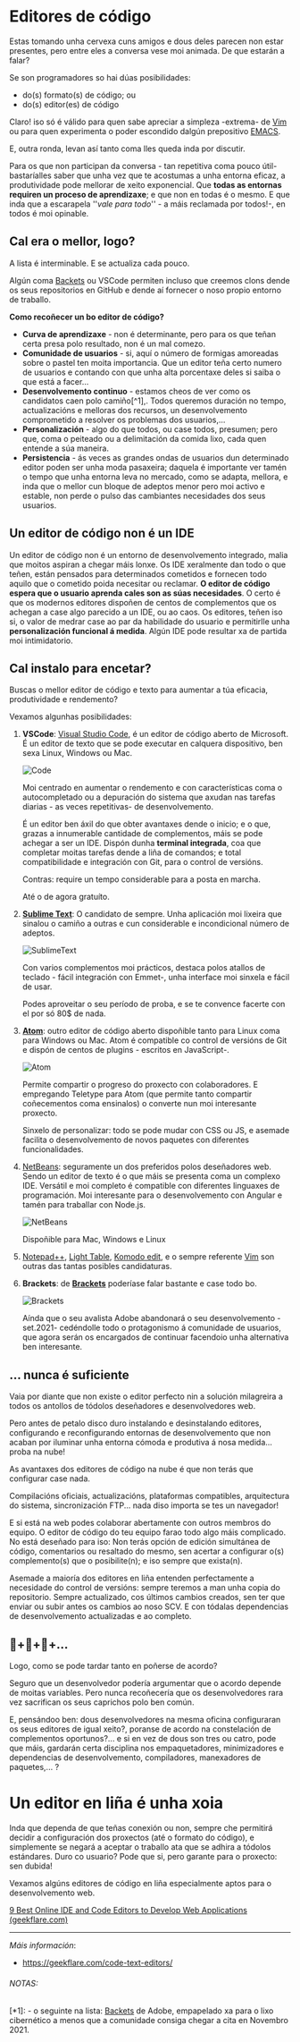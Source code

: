 # Editores de código

Estas tomando unha cervexa cuns amigos e dous deles parecen non estar presentes, pero entre eles a conversa vese moi animada. De que estarán a falar?

Se son programadores so hai dúas posibilidades:

- do(s) formato(s) de código; ou
- do(s) editor(es) de código

Claro! iso só é válido para quen sabe apreciar a simpleza -extrema- de [Vim](vim.org) ou para quen experimenta o poder escondido dalgún prepositivo [EMACS](https://www.gnu.org/software/emacs/).

E, outra ronda, levan así tanto coma lles queda inda por discutir.

Para os que non participan da conversa - tan repetitiva coma pouco útil- bastaríalles saber que unha vez que te acostumas a unha entorna eficaz, a produtividade pode mellorar de xeito exponencial. Que **todas as entornas requiren un proceso de aprendizaxe**; e que non en todas é o mesmo. E que inda que a escarapela ''*vale para todo*'' - a máis reclamada por todos!-, en todos é moi opinable.

## Cal era o mellor, logo?

A lista é interminable. E se actualiza cada pouco.

Algún coma [Backets](https://brackets.io/) ou VSCode permiten incluso que creemos clons dende os seus repositorios en GitHub e dende aí fornecer o noso propio entorno de traballo.

**Como recoñecer un bo editor de código?** 

- **Curva de aprendizaxe** - non é determinante, pero para os que teñan certa presa polo resultado, non é un mal comezo.
- **Comunidade de usuarios** - si, aquí o número de formigas amoreadas sobre o pastel ten moita importancia. Que un editor teña certo numero de usuarios e contando con que unha alta porcentaxe deles si saiba o que está a facer... 
- **Desenvolvemento continuo** - estamos cheos de ver como os candidatos caen polo camiño[^1],. Todos queremos duración no tempo, actualizacións e melloras dos recursos, un desenvolvemento comprometido a resolver os problemas dos usuarios,...
- **Personalización** - algo do que todos, ou case todos, presumen; pero que, coma o peiteado ou a delimitación da comida lixo, cada quen entende a súa maneira.
- **Persistencia** - ás veces as grandes ondas de usuarios dun determinado editor poden ser unha moda pasaxeira; daquela é importante ver tamén o tempo que unha entorna leva no mercado, como se adapta, mellora, e inda que o mellor cun bloque de adeptos menor pero moi activo e estable, non perde o pulso das cambiantes necesidades dos seus usuarios.

## Un editor de código non é un IDE

Un editor de código non é un entorno de desenvolvemento integrado, malia que moitos aspiran a chegar máis lonxe. Os IDE xeralmente dan todo o que teñen, están pensados para determinados cometidos e fornecen todo aquilo que o cometido poida necesitar ou reclamar. **O editor de código espera que o usuario aprenda cales son as súas necesidades**. O certo é que os modernos editores dispoñen de centos de complementos que os achegan a case algo parecido a un IDE, ou ao caos.  Os editores, teñen iso si, o valor de medrar case ao par da habilidade do usuario e permitirlle unha **personalización funcional á medida**. Algún IDE pode resultar xa de partida moi intimidatorio.

## Cal instalo para encetar?

Buscas o mellor editor de código e texto para aumentar a túa eficacia, produtividade e rendemento?

Vexamos algunhas posibilidades:

1. **VSCode**: [Visual Studio Code](https://code.visualstudio.com/), é un editor de código aberto de Microsoft. É un editor de texto que se pode executar en calquera dispositivo, ben sexa Linux, Windows ou Mac.

   ![Code](https://pbs.twimg.com/media/Ex_OzQ4WUAIekiu.png)

   Moi centrado en aumentar o rendemento e con características coma o autocompletado ou a depuración do sistema que axudan nas tarefas diarias - as veces repetitivas- de desenvolvemento.

   É un editor ben áxil do que obter avantaxes dende o inicio; e o que, grazas a innumerable cantidade de complementos, máis se pode achegar a ser un IDE. Dispón dunha **terminal integrada**, coa que completar moitas tarefas dende a liña de comandos; e total compatibilidade e integración con Git, para o control de versións.

   Contras: require un tempo considerable para a posta en marcha. 

   Até o de agora gratuíto.

2. **[Sublime Text](https://www.sublimetext.com/)**: O candidato de sempre. Unha aplicación moi lixeira que sinalou o camiño a outras e cun considerable e incondicional número de adeptos.

   ![SublimeText](assets/sublimetext-full.jpg)

   Con varios complementos moi prácticos, destaca polos atallos de teclado - fácil integración con Emmet-, unha interface moi sinxela e fácil de usar.

   Podes aproveitar o seu período de proba, e se te convence facerte con el por só 80$ de nada.

3. **[Atom](https://atom.io/)**: outro editor de código aberto dispoñible tanto para Linux coma para Windows ou Mac. Atom é compatible co control de versións de Git e dispón de centos de plugins - escritos en JavaScript-.

   ![Atom](https://flight-manual.atom.io/getting-started/images/windows-downloads.png)

   Permite compartir o progreso do proxecto con colaboradores. E empregando Teletype para Atom (‎que permite tanto compartir coñecementos coma ensinalos‎) o converte nun moi interesante proxecto.

   Sinxelo de personalizar: todo se pode mudar con CSS ou JS, e asemade facilita o desenvolvemento de novos paquetes con diferentes funcionalidades.

4. [NetBeans](https://netbeans.org/): seguramente un dos preferidos polos deseñadores web. Sendo un editor de texto é o que máis se presenta coma un complexo IDE. Versátil e moi completo é compatible con diferentes linguaxes de programación. Moi interesante para o desenvolvemento con Angular e tamén para traballar con Node.js.

   ![NetBeans](https://pbs.twimg.com/media/CZF2vWTUsAETj28.png)

   Dispoñible para Mac, Windows e Linux

5. [Notepad++](https://notepad-plus-plus.org/), [Light Table](http://lighttable.com/), [Komodo edit](https://www.activestate.com/products/komodo-ide/downloads/edit/), e o sempre referente [Vim](https://www.vim.org/) son outras das tantas posibles candidaturas.

6. **Brackets**: de **[Brackets](http://brackets.io/)** poderíase falar bastante e case todo bo.

   ![Brackets](https://brackets.io/img/hero.png)

   Aínda que o seu avalista Adobe abandonará o seu desenvolvemento -set.2021- cedéndolle todo o protagonismo á comunidade de usuarios, que agora serán os encargados de continuar facendoio unha alternativa ben interesante.

## ... nunca é suficiente

Vaia por diante que non existe o editor perfecto nin a solución milagreira a todos os antollos de tódolos deseñadores e desenvolvedores web.

Pero antes de petalo disco duro instalando e desinstalando editores, configurando e reconfigurando entornas de desenvolvemento que non acaban por iluminar unha entorna cómoda e produtiva á nosa medida... proba na nube!

As avantaxes dos editores de código na nube é que non terás que configurar case nada.

Compilacións oficiais, actualizacións, plataformas compatibles, arquitectura do sistema, sincronización FTP... nada diso importa se tes un navegador!

E si está na web podes colaborar abertamente con outros membros do equipo. O editor de código do teu equipo farao todo algo máis complicado. No está deseñado para iso: Non terás opción de edición simultánea de código, comentarios ou resaltado do mesmo, sen acertar a configurar o(s) complemento(s) que o posibilite(n); e iso sempre que exista(n).

Asemade a maioría dos editores en liña entenden perfectamente a necesidade do control de versións: sempre teremos a man unha copia do repositorio. Sempre actualizado, cos últimos cambios creados, sen ter que enviar ou subir antes os cambios ao noso SCV. E con tódalas dependencias de desenvolvemento actualizadas e ao completo.

## :beer:+:beer:+:beer:+...​

Logo, como se pode tardar tanto en poñerse de acordo?

Seguro que un desenvolvedor podería argumentar que o acordo depende de moitas variables. Pero nunca recoñecería que os desenvolvedores rara vez sacrifican os seus caprichos polo ben común.

E, pensándoo ben: dous desenvolvedores na mesma oficina configuraran os seus editores de igual xeito?, poranse de acordo na constelación de complementos oportunos?... e si en vez de dous son tres ou catro, pode que máis, gardarán certa disciplina nos empaquetadores, minimizadores e dependencias de desenvolvemento, compiladores, manexadores de paquetes,... ?

# Un editor en liña é unha xoia

Inda que dependa de que teñas conexión ou non, sempre che permitirá decidir a configuración dos proxectos (até o formato do código), e simplemente se negará a aceptar o traballo ata que se adhira a tódolos estándares. Duro co usuario? Pode que si, pero garante para o proxecto: sen dubida!

Vexamos algúns editores de código en liña especialmente aptos para o desenvolvemento web.



[9 Best Online IDE and Code Editors to Develop Web Applications (geekflare.com)](https://geekflare.com/online-code-editors/)



_____



*Máis información*:

- https://geekflare.com/code-text-editors/

  

###### NOTAS:

[*1]:  - o seguinte na lista: [Backets](https://brackets.io/) de Adobe, empapelado xa para o lixo cibernético a menos que a comunidade consiga chegar a cita en Novembro 2021. 
